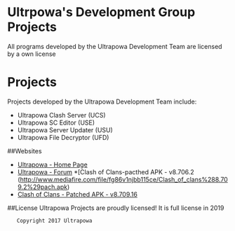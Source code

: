 # Ultrpowa's Development Group Projects

All programs developed by the Ultrapowa Development Team are licensed by a own license

# Projects

Projects developed by the Ultrapowa Development Team include:  

* Ultrapowa Clash Server   (UCS)  
* Ultrapowa SC Editor      (USE)  
* Ultrapowa Server Updater (USU)  
* Ultrapowa File Decryptor (UFD)

##Websites

* [Ultrapowa - Home Page](http://ultrapowa.com/)
* [Ultrapowa - Forum](http://ultrapowa.com/forum)
*[Clash of Clans-pacthed APK - v8.706.2 (http://www.mediafire.com/file/fg86v1njbb115ce/Clash_of_clans%288.709.2%29pach.apk)
* [Clash of Clans - Patched APK - v8.709.16](https://uploadify.net/5b9fad82894225d6/Ultrapowa_8.709.16_Client.apk)

##License
Ultrapowa Projects are proudly licensed! It is full license in 2019

```
   Copyright 2017 Ultrapowa

